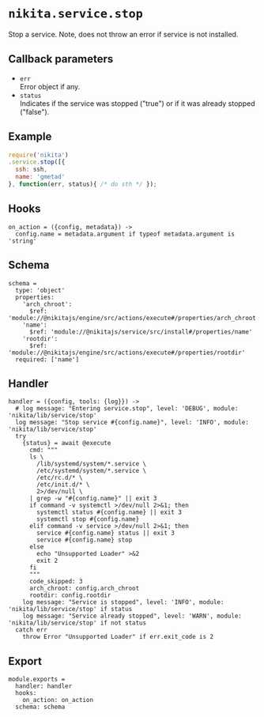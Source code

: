 
# `nikita.service.stop`

Stop a service.
Note, does not throw an error if service is not installed.

## Callback parameters

* `err`   
  Error object if any.   
* `status`   
  Indicates if the service was stopped ("true") or if it was already stopped 
  ("false").   

## Example

```js
require('nikita')
.service.stop([{
  ssh: ssh,
  name: 'gmetad'
}, function(err, status){ /* do sth */ });
```

## Hooks

    on_action = ({config, metadata}) ->
      config.name = metadata.argument if typeof metadata.argument is 'string'

## Schema

    schema =
      type: 'object'
      properties:
        'arch_chroot':
          $ref: 'module://@nikitajs/engine/src/actions/execute#/properties/arch_chroot'
        'name':
          $ref: 'module://@nikitajs/service/src/install#/properties/name'
        'rootdir':
          $ref: 'module://@nikitajs/engine/src/actions/execute#/properties/rootdir'
      required: ['name']

## Handler

    handler = ({config, tools: {log}}) ->
      # log message: "Entering service.stop", level: 'DEBUG', module: 'nikita/lib/service/stop'
      log message: "Stop service #{config.name}", level: 'INFO', module: 'nikita/lib/service/stop'
      try
        {status} = await @execute
          cmd: """
          ls \
            /lib/systemd/system/*.service \
            /etc/systemd/system/*.service \
            /etc/rc.d/* \
            /etc/init.d/* \
            2>/dev/null \
          | grep -w "#{config.name}" || exit 3
          if command -v systemctl >/dev/null 2>&1; then
            systemctl status #{config.name} || exit 3
            systemctl stop #{config.name}
          elif command -v service >/dev/null 2>&1; then
            service #{config.name} status || exit 3
            service #{config.name} stop
          else
            echo "Unsupported Loader" >&2
            exit 2
          fi
          """
          code_skipped: 3
          arch_chroot: config.arch_chroot
          rootdir: config.rootdir
        log message: "Service is stopped", level: 'INFO', module: 'nikita/lib/service/stop' if status
        log message: "Service already stopped", level: 'WARN', module: 'nikita/lib/service/stop' if not status
      catch err
        throw Error "Unsupported Loader" if err.exit_code is 2

## Export

    module.exports =
      handler: handler
      hooks:
        on_action: on_action
      schema: schema
